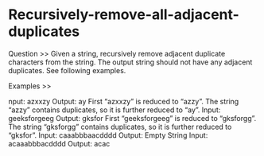 # Recursively-remove-all-adjacent-duplicates

Question >>
Given a string, recursively remove adjacent duplicate characters from the string. The output string should not have any adjacent duplicates. See following examples.

Examples >>

nput: azxxzy 
Output: ay 
First “azxxzy” is reduced to “azzy”. 
The string “azzy” contains duplicates, 
so it is further reduced to “ay”.
Input: geeksforgeeg 
Output: gksfor 
First “geeksforgeeg” is reduced to 
“gksforgg”. The string “gksforgg” 
contains duplicates, so it is further 
reduced to “gksfor”.
Input: caaabbbaacdddd 
Output: Empty String
Input: acaaabbbacdddd 
Output: acac 
